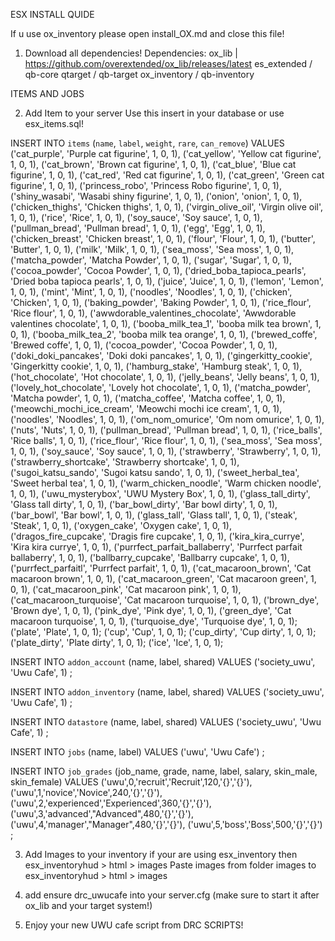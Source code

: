 ESX INSTALL QUIDE

If u use ox_inventory please open install_OX.md and close this file!
1. Download all dependencies!
    Dependencies:
    ox_lib | https://github.com/overextended/ox_lib/releases/latest
    es_extended / qb-core
    qtarget / qb-target
    ox_inventory / qb-inventory

ITEMS AND JOBS

2. Add Item to your server
    Use this insert in your database or use esx_items.sql!

INSERT INTO `items` (`name`, `label`, `weight`, `rare`, `can_remove`) VALUES
('cat_purple', 'Purple cat figurine', 1, 0, 1),
('cat_yellow', 'Yellow cat figurine', 1, 0, 1),
('cat_brown', 'Brown cat figurine', 1, 0, 1),
('cat_blue', 'Blue cat figurine', 1, 0, 1),
('cat_red', 'Red cat figurine', 1, 0, 1),
('cat_green', 'Green cat figurine', 1, 0, 1),
('princess_robo', 'Princess Robo figurine', 1, 0, 1),
('shiny_wasabi', 'Wasabi shiny figurine', 1, 0, 1),
('onion', 'onion', 1, 0, 1),
('chicken_thighs', 'Chicken thighs', 1, 0, 1),
('virgin_olive_oil', 'Virgin olive oil', 1, 0, 1),
('rice', 'Rice', 1, 0, 1),
('soy_sauce', 'Soy sauce', 1, 0, 1),
('pullman_bread', 'Pullman bread', 1, 0, 1),
('egg', 'Egg', 1, 0, 1),
('chicken_breast', 'Chicken breast', 1, 0, 1),
('flour', 'Flour', 1, 0, 1),
('butter', 'Butter', 1, 0, 1),
('milk', 'Milk', 1, 0, 1),
('sea_moss', 'Sea moss', 1, 0, 1),
('matcha_powder', 'Matcha Powder', 1, 0, 1),
('sugar', 'Sugar', 1, 0, 1),
('cocoa_powder', 'Cocoa Powder', 1, 0, 1),
('dried_boba_tapioca_pearls', 'Dried boba tapioca pearls', 1, 0, 1),
('juice', 'Juice', 1, 0, 1),
('lemon', 'Lemon', 1, 0, 1),
('mint', 'Mint', 1, 0, 1),
('noodles', 'Noodles', 1, 0, 1),
('chicken', 'Chicken', 1, 0, 1),
('baking_powder', 'Baking Powder', 1, 0, 1),
('rice_flour', 'Rice flour', 1, 0, 1),
('awwdorable_valentines_chocolate', 'Awwdorable valentines chocolate', 1, 0, 1),
('booba_milk_tea_1', 'booba milk tea brown', 1, 0, 1),
('booba_milk_tea_2', 'booba milk tea orange', 1, 0, 1),
('brewed_coffe', 'Brewed coffe', 1, 0, 1),
('cocoa_powder', 'Cocoa Powder', 1, 0, 1),
('doki_doki_pancakes', 'Doki doki pancakes', 1, 0, 1),
('gingerkitty_cookie', 'Gingerkitty cookie', 1, 0, 1),
('hamburg_stake', 'Hamburg steak', 1, 0, 1),
('hot_chocolate', 'Hot chocolate', 1, 0, 1),
('jelly_beans', 'Jelly beans', 1, 0, 1),
('lovely_hot_chocolate', 'Lovely hot chocolate', 1, 0, 1),
('matcha_powder', 'Matcha powder', 1, 0, 1),
('matcha_coffee', 'Matcha coffee', 1, 0, 1),
('meowchi_mochi_ice_cream', 'Meowchi mochi ice cream', 1, 0, 1),
('noodles', 'Noodles', 1, 0, 1),
('om_nom_omurice', 'Om nom omurice', 1, 0, 1),
('nuts', 'Nuts', 1, 0, 1),
('pullman_bread', 'Pullman bread', 1, 0, 1),
('rice_balls', 'Rice balls', 1, 0, 1),
('rice_flour', 'Rice flour', 1, 0, 1),
('sea_moss', 'Sea moss', 1, 0, 1),
('soy_sauce', 'Soy sauce', 1, 0, 1),
('strawberry', 'Strawberry', 1, 0, 1),
('strawberry_shortcake', 'Strawberry shortcake', 1, 0, 1),
('sugoi_katsu_sando', 'Sugoi katsu sando', 1, 0, 1),
('sweet_herbal_tea', 'Sweet herbal tea', 1, 0, 1),
('warm_chicken_noodle', 'Warm chicken noodle', 1, 0, 1),
('uwu_mysterybox', 'UWU Mystery Box', 1, 0, 1),
('glass_tall_dirty', 'Glass tall dirty', 1, 0, 1),
('bar_bowl_dirty', 'Bar bowl dirty', 1, 0, 1),
('bar_bowl', 'Bar bowl', 1, 0, 1),
('glass_tall', 'Glass tall', 1, 0, 1),
('steak', 'Steak', 1, 0, 1),
('oxygen_cake', 'Oxygen cake', 1, 0, 1),
('dragos_fire_cupcake', 'Dragis fire cupcake', 1, 0, 1),
('kira_kira_currye', 'Kira kira currye', 1, 0, 1),
('purrfect_parfait_ballaberry', 'Purrfect parfait ballaberry', 1, 0, 1),
('ballbarry_cupcake', 'Ballbarry cupcake', 1, 0, 1),
('purrfect_parfaitl', 'Purrfect parfait', 1, 0, 1),
('cat_macaroon_brown', 'Cat macaroon brown', 1, 0, 1),
('cat_macaroon_green', 'Cat macaroon green', 1, 0, 1),
('cat_macaroon_pink', 'Cat macaroon pink', 1, 0, 1),
('cat_macaroon_turquoise', 'Cat macaroon turquoise', 1, 0, 1),
('brown_dye', 'Brown dye', 1, 0, 1),
('pink_dye', 'Pink dye', 1, 0, 1),
('green_dye', 'Cat macaroon turquoise', 1, 0, 1),
('turquoise_dye', 'Turquoise dye', 1, 0, 1);
('plate', 'Plate', 1, 0, 1);
('cup', 'Cup', 1, 0, 1);
('cup_dirty', 'Cup dirty', 1, 0, 1);
('plate_dirty', 'Plate dirty', 1, 0, 1);
('ice', 'Ice', 1, 0, 1);

INSERT INTO `addon_account` (name, label, shared) VALUES
	('society_uwu', 'Uwu Cafe', 1)
;

INSERT INTO `addon_inventory` (name, label, shared) VALUES
	('society_uwu', 'Uwu Cafe', 1)
;

INSERT INTO `datastore` (name, label, shared) VALUES
	('society_uwu', 'Uwu Cafe', 1)
;

INSERT INTO `jobs` (name, label) VALUES
	('uwu', 'Uwu Cafe')
;

INSERT INTO `job_grades` (job_name, grade, name, label, salary, skin_male, skin_female) VALUES
	('uwu',0,'recruit','Recruit',120,'{}','{}'),
	('uwu',1,'novice','Novice',240,'{}','{}'),
	('uwu',2,'experienced','Experienced',360,'{}','{}'),
	('uwu',3,'advanced',"Advanced",480,'{}','{}'),
	('uwu',4,'manager',"Manager",480,'{}','{}'),
	('uwu',5,'boss','Boss',500,'{}','{}')
;

3. Add Images to your inventory
    if your are using esx_inventory then 
    esx_inventoryhud > html > images
    Paste images from folder images to esx_inventoryhud > html > images

4. add ensure drc_uwucafe into your server.cfg (make sure to start it after ox_lib and your target system!)

5. Enjoy your new UWU cafe script from DRC SCRIPTS!
